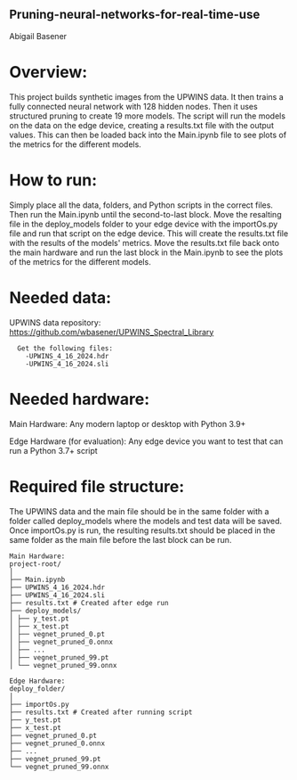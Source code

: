 ## Pruning-neural-networks-for-real-time-use
Abigail Basener 




# Overview: 
This project builds synthetic images from the UPWINS data. It then trains a fully connected neural network with 128 hidden nodes. Then it uses structured pruning to create 19 more models. The script will run the models on the data on the edge device, creating a results.txt file with the output values. This can then be loaded back into the Main.ipynb file to see plots of the metrics for the different models.


# How to run:
Simply place all the data, folders, and Python scripts in the correct files. Then run the Main.ipynb until the second-to-last block. Move the resalting file in the deploy_models folder to your edge device with the importOs.py file and run that script on the edge device. This will create the results.txt file with the results of the models' metrics. Move the results.txt file back onto the main hardware and run the last block in the Main.ipynb to see the plots of the metrics for the different models. 


# Needed data:
  UPWINS data repository: https://github.com/wbasener/UPWINS_Spectral_Library
```
  Get the following files:
    -UPWINS_4_16_2024.hdr
    -UPWINS_4_16_2024.sli
```

# Needed hardware:
  Main Hardware: Any modern laptop or desktop with Python 3.9+

  Edge Hardware (for evaluation): Any edge device you want to test that can run a Python 3.7+ script



# Required file structure:
The UPWINS data and the main file should be in the same folder with a folder called deploy_models where the models and test data will be saved. Once importOs.py is run, the resulting results.txt should be placed in the same folder as the main file before the last block can be run.
```
Main Hardware:
project-root/
│
├── Main.ipynb
├── UPWINS_4_16_2024.hdr
├── UPWINS_4_16_2024.sli
├── results.txt # Created after edge run
├── deploy_models/
│ ├── y_test.pt
│ ├── x_test.pt
│ ├── vegnet_pruned_0.pt
│ ├── vegnet_pruned_0.onnx
│ ├── ...
│ ├── vegnet_pruned_99.pt
│ └── vegnet_pruned_99.onnx

Edge Hardware:
deploy_folder/
│
├── importOs.py
├── results.txt # Created after running script
├── y_test.pt
├── x_test.pt
├── vegnet_pruned_0.pt
├── vegnet_pruned_0.onnx
├── ...
├── vegnet_pruned_99.pt
└── vegnet_pruned_99.onnx
```
